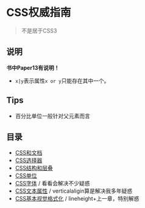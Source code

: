 # CSS权威指南
> 不是居于CSS3

## 说明

**书中Paper13有说明！**

* `x|y`表示属性`x or y`只能存在其中一个。

## Tips

* 百分比单位一般针对父元素而言

## 目录

* [CSS和文档](https://github.com/JiangWeixian/JS-Books/tree/master/CSS%E6%9D%83%E5%A8%81%E6%8C%87%E5%8D%97)
* [CSS选择器](https://github.com/JiangWeixian/JS-Books/tree/master/CSS%E6%9D%83%E5%A8%81%E6%8C%87%E5%8D%97/CSS%E9%80%89%E6%8B%A9%E5%99%A8)
* [CSS结构和层叠](https://github.com/JiangWeixian/JS-Books/tree/master/CSS%E6%9D%83%E5%A8%81%E6%8C%87%E5%8D%97/CSS%E7%BB%93%E6%9E%84%E5%92%8C%E5%B1%82%E5%8F%A0)
* [CSS单位](https://github.com/JiangWeixian/JS-Books/tree/master/CSS%E6%9D%83%E5%A8%81%E6%8C%87%E5%8D%97/CSS%E5%8D%95%E4%BD%8D)
* [CSS字体](https://github.com/JiangWeixian/JS-Books/tree/master/CSS%E6%9D%83%E5%A8%81%E6%8C%87%E5%8D%97/CSS%E5%AD%97%E4%BD%93) / 看看会解决不少疑惑
* [CSS文本属性](https://github.com/JiangWeixian/JS-Books/tree/master/CSS%E6%9D%83%E5%A8%81%E6%8C%87%E5%8D%97/CSS%E6%96%87%E6%9C%AC%E5%B1%9E%E6%80%A7) / verticalaligin算是解决我多年疑惑
* [CSS基本视觉格式化]() / lineheight+上一章，特别解惑